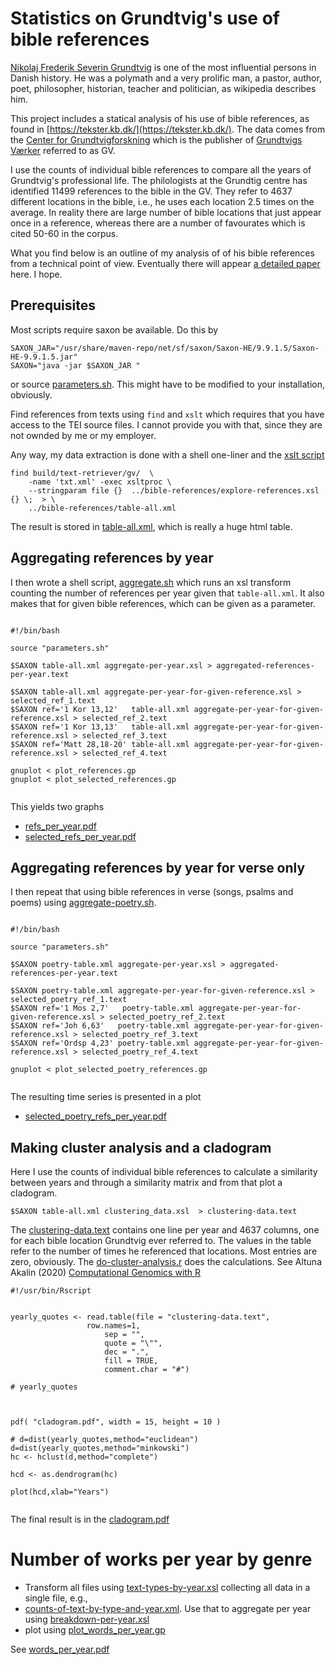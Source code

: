 # Statistics on Grundtvig's use of bible references

[Nikolaj Frederik Severin
Grundtvig](https://en.wikipedia.org/wiki/N._F._S._Grundtvig) is one of
the most influential persons in Danish history. He was a polymath and
a very prolific man, a pastor, author, poet, philosopher, historian,
teacher and politician, as wikipedia describes him.

This project includes a statical analysis of his use of bible
references, as found in
[https://tekster.kb.dk/](https://tekster.kb.dk/). The data comes from the [Center for
Grundtvigforskning](https://grundtvigcenteret.au.dk/) which is the
publisher of [Grundtvigs Værker](http://www.grundtvigsværker.dk/) referred to as GV.

I use the counts of individual bible references to compare all the
years of Grundtvig's professional life. The philologists at the
Grundtig centre has identified 11499 references to the bible in the
GV. They refer to 4637 different locations in the bible, i.e., he uses
each location 2.5 times on the average. In reality there are large
number of bible locations that just appear once in a reference,
whereas there are a number of favourates which is cited 50-60 in the
corpus.

What you find below is an outline of my analysis of of his bible
references from a technical point of view. Eventually there will
appear [a detailed paper](article.pdf) here. I hope.

## Prerequisites

Most scripts require saxon be available. Do this by

```
SAXON_JAR="/usr/share/maven-repo/net/sf/saxon/Saxon-HE/9.9.1.5/Saxon-HE-9.9.1.5.jar"
SAXON="java -jar $SAXON_JAR "
```

or source [parameters.sh](parameters.sh). This might have to be
modified to your installation, obviously.

Find references from texts using `find` and `xslt` which requires that
you have access to the TEI source files. I cannot provide you with
that, since they are not ownded by me or my employer.

Any way, my data extraction is done with a shell one-liner and the
[xslt script](explore-references.xsl)

```
find build/text-retriever/gv/  \
	-name 'txt.xml' -exec xsltproc \
	--stringparam file {}  ../bible-references/explore-references.xsl {} \;  > \
	../bible-references/table-all.xml

```

The result is stored in [table-all.xml](table-all.xml), which is really a huge html table.

## Aggregating references by year

I then wrote a shell script, [aggregate.sh](aggregate.sh) which runs
an xsl transform counting the number of references per year given that
`table-all.xml`. It also makes that for given bible references, which
can be given as a parameter.


```

#!/bin/bash

source "parameters.sh"

$SAXON table-all.xml aggregate-per-year.xsl > aggregated-references-per-year.text

$SAXON table-all.xml aggregate-per-year-for-given-reference.xsl > selected_ref_1.text
$SAXON ref='1 Kor 13,12'   table-all.xml aggregate-per-year-for-given-reference.xsl > selected_ref_2.text
$SAXON ref='1 Kor 13,13'   table-all.xml aggregate-per-year-for-given-reference.xsl > selected_ref_3.text
$SAXON ref='Matt 28,18-20' table-all.xml aggregate-per-year-for-given-reference.xsl > selected_ref_4.text

gnuplot < plot_references.gp
gnuplot < plot_selected_references.gp


```

This yields two graphs

* [refs_per_year.pdf](refs_per_year.pdf)
* [selected_refs_per_year.pdf](selected_refs_per_year.pdf)

## Aggregating references by year for verse only

I then repeat that using bible references in verse (songs, psalms and
poems) using [aggregate-poetry.sh](aggregate-poetry.sh).

```

#!/bin/bash

source "parameters.sh"

$SAXON poetry-table.xml aggregate-per-year.xsl > aggregated-references-per-year.text

$SAXON poetry-table.xml aggregate-per-year-for-given-reference.xsl > selected_poetry_ref_1.text
$SAXON ref='1 Mos 2,7'   poetry-table.xml aggregate-per-year-for-given-reference.xsl > selected_poetry_ref_2.text
$SAXON ref='Joh 6,63'   poetry-table.xml aggregate-per-year-for-given-reference.xsl > selected_poetry_ref_3.text
$SAXON ref='Ordsp 4,23' poetry-table.xml aggregate-per-year-for-given-reference.xsl > selected_poetry_ref_4.text

gnuplot < plot_selected_poetry_references.gp 


```

The resulting time series is presented in a plot

* [selected_poetry_refs_per_year.pdf](selected_poetry_refs_per_year.pdf)


## Making cluster analysis and a cladogram

Here I use the counts of individual bible references to calculate a
similarity between years and through a similarity matrix and from that plot a cladogram.

```
$SAXON table-all.xml clustering_data.xsl  > clustering-data.text
```

The [clustering-data.text](clustering-data.text) contains one line per
year and 4637 columns, one for each bible location Grundtvig ever
referred to. The values in the table refer to the number of times he
referenced that locations. Most entries are zero, obviously. The
[do-cluster-analysis.r](do-cluster-analysis.r) does the calculations.
See Altuna Akalin (2020) [Computational Genomics with R](https://compgenomr.github.io/book/clustering-grouping-samples-based-on-their-similarity.html)

```
#!/usr/bin/Rscript


yearly_quotes <- read.table(file = "clustering-data.text",
	      	     row.names=1,
                     sep = "",
                     quote = "\"",
                     dec = ".",
                     fill = TRUE,
                     comment.char = "#")

# yearly_quotes



pdf( "cladogram.pdf", width = 15, height = 10 )

# d=dist(yearly_quotes,method="euclidean")
d=dist(yearly_quotes,method="minkowski")
hc <- hclust(d,method="complete")

hcd <- as.dendrogram(hc)

plot(hcd,xlab="Years")


```

The final result is in the [cladogram.pdf](cladogram.pdf)

# Number of works per year by genre

* Transform all files using [text-types-by-year.xsl](text-types-by-year.xsl) collecting all data in a single file, e.g., 
* [counts-of-text-by-type-and-year.xml](counts-of-text-by-type-and-year.xml). Use that to aggregate per year using [breakdown-per-year.xsl](breakdown-per-year.xsl)
* plot using [plot_words_per_year.gp](plot_words_per_year.gp)

See [words_per_year.pdf](words_per_year.pdf)

